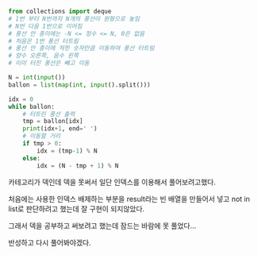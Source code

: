 ```python
from collections import deque
# 1번 부터 N번까지 N개의 풍선이 원형으로 놓임
# N번 다음 1번으로 이어짐
# 풍선 안 종이에는 -N <= 정수 <= N, 0은 없음
# 처음은 1번 풍선 터트림
# 풍선 안 종이에 적힌 숫자만큼 이동하여 풍선 터트림
# 양수 오른쪽, 음수 왼쪽
# 이미 터진 풍선은 빼고 이동

N = int(input())
ballon = list(map(int, input().split()))

idx = 0
while ballon:
    # 터트린 풍선 출력
    tmp = ballon[idx]
    print(idx+1, end=' ')
    # 이동할 거리
    if tmp > 0:
        idx = (tmp-1) % N
    else:
        idx = (N - tmp + 1) % N
```

카테고리가 덱인데 덱을 못써서 일단 인덱스를 이용해서 풀어보려고했다.

처음에는 사용한 인덱스 배제하는 부분을 result라는 빈 배열을 만들어서 넣고 not in list로 판단하려고 했는데 잘 구현이 되지않았다.

그래서 덱을 공부하고 써보려고 했는데 잠드는 바람에 못 풀었다...

반성하고 다시 풀어봐야겠다.
